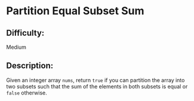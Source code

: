 # Partition Equal Subset Sum

## Difficulty: 
Medium

## Description: 
Given an integer array `nums`, return `true` if you can partition the array into two subsets such that the sum of the elements in both subsets is equal or `false` otherwise.